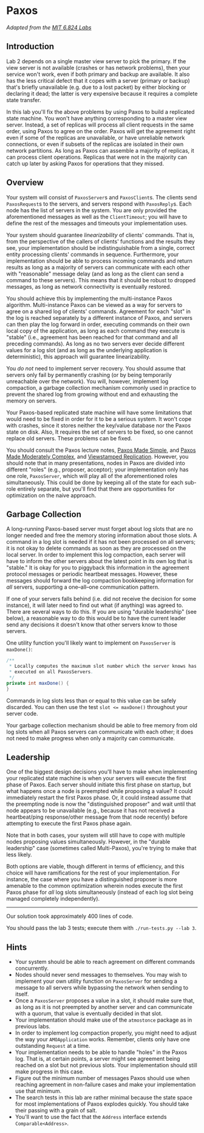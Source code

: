 # Paxos
*Adapted from the [MIT 6.824
Labs](http://nil.csail.mit.edu/6.824/2015/labs/lab-3.html)*


## Introduction
Lab 2 depends on a single master view server to pick the primary. If the view
server is not available (crashes or has network problems), then your service
won't work, even if both primary and backup are available. It also has the less
critical defect that it copes with a server (primary or backup) that's briefly
unavailable (e.g. due to a lost packet) by either blocking or declaring it dead;
the latter is very expensive because it requires a complete state transfer.

In this lab you'll fix the above problems by using Paxos to build a replicated
state machine. You won't have anything corresponding to a master view server.
Instead, a set of replicas will process all client requests in the same order,
using Paxos to agree on the order. Paxos will get the agreement right even if
some of the replicas are unavailable, or have unreliable network connections, or
even if subsets of the replicas are isolated in their own network partitions. As
long as Paxos can assemble a majority of replicas, it can process client
operations. Replicas that were not in the majority can catch up later by asking
Paxos for operations that they missed.


## Overview
Your system will consist of `PaxosServer`s and `PaxosClient`s. The clients send
`PaxosRequest`s to the servers, and servers respond with `PaxosReply`s. Each
node has the list of servers in the system. You are only provided the
aforementioned messages as well as the `ClientTimeout`; you will have to define
the rest of the messages and timeouts your implementation uses.

Your system should guarantee *linearizability* of clients' commands. That is,
from the perspective of the callers of clients' functions and the results they
see, your implementation should be indistinguishable from a single, correct
entity processing clients' commands in sequence. Furthermore, your
implementation should be able to process incoming commands and return results as
long as a majority of servers can communicate with each other with "reasonable"
message delay (and as long as the client can send a command to these servers).
This means that it should be robust to dropped messages, as long as network
connectivity is eventually restored.

You should achieve this by implementing the multi-instance Paxos algorithm.
Multi-instance Paxos can be viewed as a way for servers to agree on a shared log
of clients' commands. Agreement for each "slot" in the log is reached separately
by a different instance of Paxos, and servers can then play the log forward in
order, executing commands on their own local copy of the application, as long as
each command they execute is "stable" (i.e., agreement has been reached for that
command and all preceding commands). As long as no two servers ever decide
different values for a log slot (and as long as the underlying application is
deterministic), this approach will guarantee linearizability.

You *do not* need to implement server recovery. You should assume that servers
only fail by permanently crashing (or by being temporarily unreachable over the
network). You will, however, implement log compaction, a garbage collection
mechanism commonly used in practice to prevent the shared log from growing
without end and exhausting the memory on servers.

Your Paxos-based replicated state machine will have some limitations that would
need to be fixed in order for it to be a serious system. It won't cope with
crashes, since it stores neither the key/value database nor the Paxos state on
disk. Also, It requires the set of servers to be fixed, so one cannot replace
old servers. These problems can be fixed.

You should consult the Paxos lecture notes, [Paxos Made
Simple](https://lamport.azurewebsites.net/pubs/paxos-simple.pdf), and [Paxos
Made Moderately
Complex](http://www.cs.cornell.edu/courses/cs7412/2011sp/paxos.pdf), and
[Viewstamped Replication](https://dl.acm.org/citation.cfm?id=62549). However,
you should note that in many presentations, nodes in Paxos are divided into
different "roles" (e.g., proposer, acceptor); your implementation only has one
role, `PaxosServer`, which will play all of the aforementioned roles
simultaneously. This could be done by keeping all of the state for each sub-role
entirely separate, but you'll find that there are opportunities for optimization
on the naive approach.


## Garbage Collection
A long-running Paxos-based server must forget about log slots that are no longer
needed and free the memory storing information about those slots. A command in a
log slot is needed if it has not been processed on all servers; it is not okay
to delete commands as soon as they are processed on the local server. In order
to implement this log compaction, each server will have to inform the other
servers about the latest point in its own log that is "stable." It is okay for
you to piggyback this information in the agreement protocol messages or periodic
heartbeat messages. However, these messages should forward the log compaction
bookkeeping information for *all* servers, supporting a one–all–one
communication pattern.

If one of your servers falls behind (i.e. did not receive the decision for some
instance), it will later need to find out what (if anything) was agreed to.
There are several ways to do this. If you are using "durable leadership" (see
below), a reasonable way to do this would be to have the current leader send any
decisions it doesn't know that other servers know to those servers.

One utility function you'll likely want to implement on `PaxosServer` is
`maxDone()`:

```java
/**
 * Locally computes the maximum slot number which the server knows has been
 * executed on all PaxosServers.
 */
private int maxDone() {
}
```

Commands in log slots less than or equal to this value can be safely discarded.
You can then use the test `slot <= maxDone()` throughout your server code.

Your garbage collection mechanism should be able to free memory from old log
slots when all Paxos servers can communicate with each other; it does not need
to make progress when only a majority can communicate.


## Leadership
One of the biggest design decisions you'll have to make when implementing your
replicated state machine is when your servers will execute the first phase of
Paxos. Each server should initiate this first phase on startup, but what happens
once a node is preempted while proposing a value? It could immediately restart
the first Paxos phase. Or, it could instead assume that the preempting node is
now the "distinguished proposer" and wait until that node appears to be
unavailable (e.g., because it has not received a heartbeat/ping response/other
message from that node recently) before attempting to execute the first Paxos
phase again.

Note that in both cases, your system will still have to cope with multiple nodes
proposing values simultaneously. However, in the "durable leadership" case
(sometimes called Multi-Paxos), you're trying to make that less likely.

Both options are viable, though different in terms of efficiency, and this
choice will have ramifications for the rest of your implementation. For
instance, the case where you have a distinguished proposer is more amenable to
the common optimization wherein nodes execute the first Paxos phase for *all*
log slots simultaneously (instead of each log slot being managed completely
independently).


---


Our solution took approximately 400 lines of code.

You should pass the lab 3 tests; execute them with `./run-tests.py --lab 3`.


## Hints
* Your system should be able to reach agreement on different commands
  concurrently.
* Nodes should never send messages to themselves. You may wish to implement your
  own utility function on `PaxosServer` for sending a message to all servers
  while bypassing the network when sending to itself.
* Once a `PaxosServer` proposes a value in a slot, it should make sure that, as
  long as it is not preempted by another server and can communicate with a
  quorum, that value is eventually decided in that slot.
* Your implementation should make use of the `atmostonce` package as in previous
  labs.
* In order to implement log compaction properly, you might need to adjust the
  way your `AMOApplication` works. Remember, clients only have one outstanding
  `Request` at a time.
* Your implementation needs to be able to handle "holes" in the Paxos log. That
  is, at certain points, a server might see agreement being reached on a slot
  but not previous slots. Your implementation should still make progress in this
  case.
* Figure out the minimum number of messages Paxos should use when reaching
  agreement in non-failure cases and make your implementation use that minimum.
* The search tests in this lab are rather minimal because the state space for
  most implementations of Paxos explodes quickly. You should take their passing
  with a grain of salt.
* You'll want to use the fact that the `Address` interface extends
  `Comparable<Address>`.
